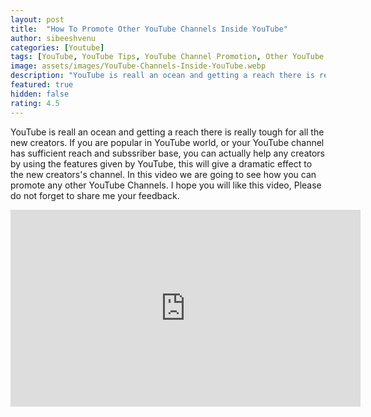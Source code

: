 ```yaml
---
layout: post
title:  "How To Promote Other YouTube Channels Inside YouTube"
author: sibeeshvenu
categories: [Youtube]
tags: [YouTube, YouTube Tips, YouTube Channel Promotion, Other YouTube Channel Promotion, Sibeesh Passion, Njan Oru Malayali, ഞാൻ ഒരു മലയാളി, Germaniyile Nalukal, Germany, Malayali in Germany, Indians in Germany, Keralite in Germany, Malayalees in Germany]
image: assets/images/YouTube-Channels-Inside-YouTube.webp
description: "YouTube is reall an ocean and getting a reach there is really tough for all the new creators. If you are popular in YouTube world, or your YouTube channel has sufficient reach and subssriber base, you can actually help any creators by using the features given by YouTube, this will give a dramatic effect to the new creators's channel. In this video we are going to see how you can promote any other YouTube Channels. I hope you will like this video, Please do not forget to share me your feedback."
featured: true
hidden: false
rating: 4.5
---
```


YouTube is reall an ocean and getting a reach there is really tough for all the new creators. If you are popular in YouTube world, or your YouTube channel has sufficient reach and subssriber base, you can actually help any creators by using the features given by YouTube, this will give a dramatic effect to the new creators's channel. In this video we are going to see how you can promote any other YouTube Channels. I hope you will like this video, Please do not forget to share me your feedback.  
  




<iframe width="560" height="315" src="https://www.youtube.com/embed/U17fa3o92fE" frameborder="0" allow="accelerometer; autoplay; encrypted-media; gyroscope; picture-in-picture" allowfullscreen></iframe>
